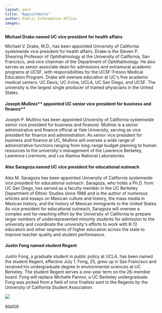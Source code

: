 ```yaml
---
layout: post
title: "Appointments"
author: Public Information Office
images:
---
```


**Michael Drake named UC vice president for health affairs**

Michael V. Drake, M.D., has been appointed University of California systemwide vice president for health affairs. Drake is the Steven P. Shearing Professor of Ophthalmology at the University of California, San Francisco, and vice chairman of the Department of Ophthalmology. He also serves as senior associate dean for admissions and extramural academic programs at UCSF, with responsibilities for the UCSF-Fresno Medical Education Program. Drake will oversee education at UC's five academic medical centers: UC Davis, UC Irvine, UCLA, UC San Diego, and UCSF. The university is the largest single producer of trained physicians in the United States.

####

#### Joseph Mullinix** appointed UC senior vice president for business and finance**

Joseph P. Mullinix has been appointed University of California systemwide senior vice president for business and finance). Mullinix is a senior administrative and finance official at Yale University, serving as vice president for finance and administration. As senior vice president for business and finance at UC, Mullinix will oversee a wide range of administrative functions ranging from long-range budget planning to human resources to the university's management of the Lawrence Berkeley, Lawrence Livermore, and Los Alamos National Laboratories.

#### Alex Saragoza named UC vice president for educational outreach

Alex M. Saragoza has been appointed University of California systemwide vice president for educational outreach. Saragoza, who holds a Ph.D. from UC San Diego, has served as a faculty member in the UC Berkeley Department of Ethnic Studies since 1986 and is the author of numerous articles and essays on Mexican culture and history, the mass media in Mexican history, and the history of Mexican immigrants to the United States. As vice president for educational outreach, Saragoza will oversee a complex and far-reaching effort by the University of California to prepare larger numbers of underrepresented minority students for admission to the university and coordinate the university's efforts to work with K-12 educators and other segments of higher education across the state to improve teacher quality and student performance.

#### Justin Fong named student Regent

Justin Fong, a graduate student in public policy at UCLA, has been named the student Regent, effective July 1. Fong, 25, grew up in San Francisco and received his undergraduate degree in environmental sciences at UC Berkeley. The student Regent serves a one-year term on the 26-member board. Fong will replace Michelle Pannor, a UC Berkeley undergraduate. Fong was picked from a field of nine finalists sent to the Regents by the University of California Student Association.  
  
![ ][1]

[1]: ../../images/trans.gif

[source](http://www1.ucsc.edu/currents/99-00/03-27/appointments.html "Permalink to appointments")
